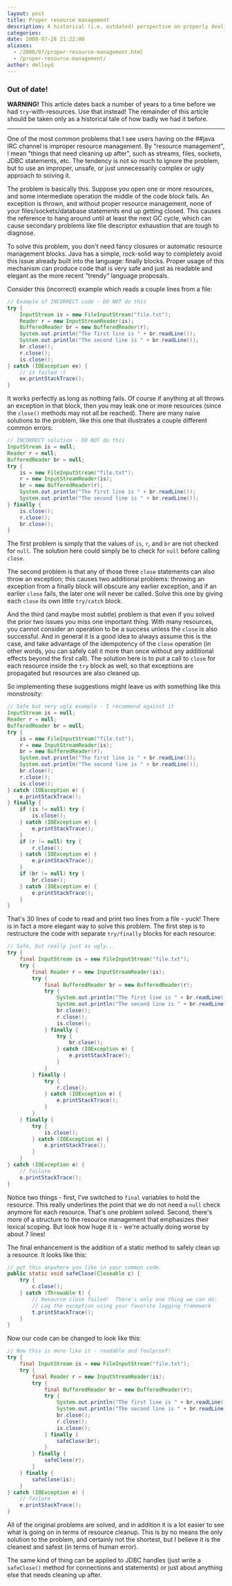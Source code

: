 ```yaml
---
layout: post
title: Proper resource management
description: A historical (i.e. outdated) perspective on properly dealing with closed resources.
categories:
date: 2008-07-28 21:22:00
aliases:
  - /2008/07/proper-resource-management.html
  - /proper-resource-management/
author: dmlloyd
---
```


### Out of date!

**WARNING!** This article dates back a number of years to a time before we had `try`-with-resources. Use that instead! The remainder of this article should be taken only as a historical tale of how badly we had it before.

---


 One of the most common problems that I see users having on the ##java IRC channel is improper resource management. By "resource management", I mean "things that need cleaning up after", such as streams, files, sockets, JDBC statements, etc. The tendency is not so much to ignore the problem, but to use an improper, unsafe, or just unnecessarily complex or ugly approach to solving it.

The problem is basically this. Suppose you open one or more resources, and some intermediate operation the middle of the code block fails. An exception is thrown, and without proper resource management, none of your files/sockets/database statements end up getting closed. This causes the reference to hang around until at least the next GC cycle, which can cause secondary problems like file descriptor exhaustion that are tough to diagnose.

To solve this problem, you don't need fancy closures or automatic resource management blocks. Java has a simple, rock\-solid way to completely avoid this issue already built into the language: finally blocks. Proper usage of this mechanism can produce code that is very safe and just as readable and elegant as the more recent "trendy" language proposals.

Consider this (incorrect) example which reads a couple lines from a file:

```java
// Example of INCORRECT code - DO NOT do this
try {
    InputStream is = new FileInputStream("file.txt");
    Reader r = new InputStreamReader(is);
    BufferedReader br = new BufferedReader(r);
    System.out.println("The first line is " + br.readLine());
    System.out.println("The second line is " + br.readLine());
    br.close();
    r.close();
    is.close();
} catch (IOException ex) {
    // it failed :(
    ex.printStackTrace();
}
```

It works perfectly as long as nothing fails. Of course if anything at all throws an exception in that block, then you may leak one or more resources (since the `close()` methods may not all be reached). There are many naive solutions to the problem, like this one that illustrates a couple different common errors:

```java
// INCORRECT solution - DO NOT do this
InputStream is = null;
Reader r = null;
BufferedReader br = null;
try {
    is = new FileInputStream("file.txt");
    r = new InputStreamReader(is);
    br = new BufferedReader(r);
    System.out.println("The first line is " + br.readLine());
    System.out.println("The second line is " + br.readLine());
} finally {
    is.close();
    r.close();
    br.close();
}
```

The first problem is simply that the values of `is`, `r`, and `br` are not checked for `null`. The solution here could simply be to check for `null` before calling `close`.

The second problem is that any of those three `close` statements can also throw an exception; this causes two additional problems: throwing an exception from a finally block will obscure any earlier exception, and if an earlier `close` fails, the later one will never be called. Solve this one by giving each `close` its own little `try/catch` block.

And the third (and maybe most subtle) problem is that even if you solved the prior two issues you miss one important thing. With many resources, you cannot consider an operation to be a success unless the `close` is also successful. And in general it is a good idea to always assume this is the case, and take advantage of the idempotency of the `close` operation (in other words, you can safely call it more than once without any additional effects beyond the first call). The solution here is to put a call to `close` for each resource inside the `try` block as well, so that exceptions are propagated but resources are also cleaned up.

So implementing these suggestions might leave us with something like this monstrosity:

```java
// Safe but very ugly example - I recommend against it
InputStream is = null;
Reader r = null;
BufferedReader br = null;
try {
    is = new FileInputStream("file.txt");
    r = new InputStreamReader(is);
    br = new BufferedReader(r);
    System.out.println("The first line is " + br.readLine());
    System.out.println("The second line is " + br.readLine());
    br.close();
    r.close();
    is.close();
} catch (IOException e) {
    e.printStackTrace();
} finally {
    if (is != null) try {
        is.close();
    } catch (IOException e) {
        e.printStackTrace();
    }
    if (r != null) try {
        r.close();
    } catch (IOException e) {
        e.printStackTrace();
    }
    if (br != null) try {
        br.close();
    } catch (IOException e) {
        e.printStackTrace();
    }
}
```

That's 30 lines of code to read and print two lines from a file \- yuck! There is in fact a more elegant way to solve this problem. The first step is to restructure the code with separate `try/finally` blocks for each resource:

```java
// Safe, but really just as ugly...
try {
    final InputStream is = new FileInputStream("file.txt");
    try {
        final Reader r = new InputStreamReader(is);
        try {
            final BufferedReader br = new BufferedReader(r);
            try {
                System.out.println("The first line is " + br.readLine());
                System.out.println("The second line is " + br.readLine());
                br.close();
                r.close();
                is.close();
            } finally {
                try {
                    br.close();
                } catch (IOException e) {
                    e.printStackTrace();
                }
            }
        } finally {
            try {
                r.close();
            } catch (IOException e) {
                e.printStackTrace();
            }
        }
    } finally {
        try {
            is.close();
        } catch (IOException e) {
            e.printStackTrace();
        }
    }
} catch (IOException e) {
    // failure
    e.printStackTrace();
}
```

Notice two things \- first, I've switched to `final` variables to hold the resource. This really underlines the point that we do not need a `null` check anymore for each resource. That's one problem solved. Second, there's more of a structure to the resource management that emphasizes their lexical scoping. But look how huge it is \- we're actually doing worse by about 7 lines!

The final enhancement is the addition of a static method to safely clean up a resource. It looks like this:

```java
// put this anywhere you like in your common code.
public static void safeClose(Closeable c) {
    try {
        c.close();
    } catch (Throwable t) {
        // Resource close failed!  There's only one thing we can do:
        // Log the exception using your favorite logging framework
        t.printStackTrace();
    }
}
```

Now our code can be changed to look like this:

```java
// Now this is more like it - readable and foolproof!
try {
    final InputStream is = new FileInputStream("file.txt");
    try {
        final Reader r = new InputStreamReader(is);
        try {
            final BufferedReader br = new BufferedReader(r);
            try {
                System.out.println("The first line is " + br.readLine());
                System.out.println("The second line is " + br.readLine());
                br.close();
                r.close();
                is.close();
            } finally {
                safeClose(br);
            }
        } finally {
            safeClose(r);
        }
    } finally {
        safeClose(is);
    }
} catch (IOException e) {
    // failure
    e.printStackTrace();
}
```

All of the original problems are solved, and in addition it is a lot easier to see what is going on in terms of resource cleanup. This is by no means the only solution to the problem, and certainly not the shortest, but I believe it is the cleanest and safest (in terms of human error).

The same kind of thing can be applied to JDBC handles (just write a `safeClose()` method for connections and statements) or just about anything else that needs cleaning up after.